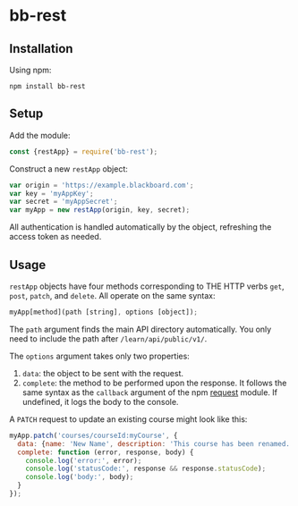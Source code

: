 # bb-rest

## Installation
Using npm:

    npm install bb-rest
    
## Setup

Add the module:

```javascript
const {restApp} = require('bb-rest');
```
Construct a new `restApp` object:

```javascript
var origin = 'https://example.blackboard.com';
var key = 'myAppKey';
var secret = 'myAppSecret';
var myApp = new restApp(origin, key, secret);
```
All authentication is handled automatically by the object, refreshing the access token as needed.

## Usage

`restApp` objects have four methods corresponding to THE HTTP verbs `get`, `post`, `patch`, and `delete`. All operate on the same syntax:

```javascript
myApp[method](path [string], options [object]);
```

The `path` argument finds the main API directory automatically. You only need to include the path after `/learn/api/public/v1/`. 

The `options` argument takes only two properties:
1. `data`: the object to be sent with the request.
2. `complete`: the method to be performed upon the response. It follows the same syntax as the `callback` argument of the npm [request](https://www.npmjs.com/package/request) module. If undefined, it logs the body to the console.

A `PATCH` request to update an existing course might look like this:

```javascript
myApp.patch('courses/courseId:myCourse', {
  data: {name: 'New Name', description: 'This course has been renamed.'},
  complete: function (error, response, body) {
    console.log('error:', error);
    console.log('statusCode:', response && response.statusCode);
    console.log('body:', body);
  }
});
```
